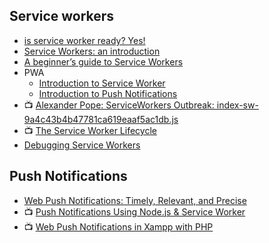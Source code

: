 


## Service workers
- [is service worker ready? Yes!](https://jakearchibald.github.io/isserviceworkerready/resources.html)
- [Service Workers: an introduction](https://developers.google.com/web/fundamentals/primers/service-workers/?hl=en)
- [A beginner’s guide to Service Workers](https://medium.com/samsung-internet-dev/a-beginners-guide-to-service-workers-f76abf1960f6)
- PWA
  - [Introduction to Service Worker](https://developers.google.com/web/ilt/pwa/introduction-to-service-worker)
  - [Introduction to Push Notifications](https://developers.google.com/web/ilt/pwa/introduction-to-push-notifications)
- :tv: [Alexander Pope: ServiceWorkers Outbreak: index-sw-9a4c43b4b47781ca619eaaf5ac1db.js](https://www.youtube.com/watch?v=CPP9ew4Co0M)
- :tv: [The Service Worker Lifecycle](https://www.youtube.com/watch?v=TF4AB75PyIc)
- [Debugging Service Workers](https://developers.google.com/web/fundamentals/codelabs/debugging-service-workers/?hl=en)

## Push Notifications
- [Web Push Notifications: Timely, Relevant, and Precise](https://developers.google.com/web/fundamentals/push-notifications/)
- :tv: [Push Notifications Using Node.js & Service Worker](https://www.youtube.com/watch?v=HlYFW2zaYQM)
- :tv: [Web Push Notifications in Xampp with PHP](https://www.youtube.com/watch?v=vi9d6MjiBGQ)
